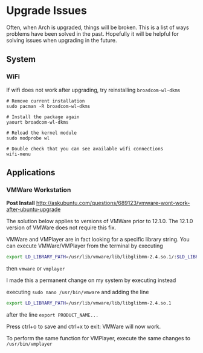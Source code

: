# Upgrade Issues
Often, when Arch is upgraded, things will be broken. This is a list of ways problems have been
solved in the past. Hopefully it will be helpful for solving issues when upgrading in the future.

## System

### WiFi
If wifi does not work after upgrading, try reinstalling `broadcom-wl-dkms`
```
# Remove current installation
sudo pacman -R broadcom-wl-dkms

# Install the package again
yaourt broadcom-wl-dkms

# Reload the kernel module
sudo modprobe wl

# Double check that you can see available wifi connections
wifi-menu
```

## Applications
### VMWare Workstation
__Post Install__
http://askubuntu.com/questions/689123/vmware-wont-work-after-ubuntu-upgrade

The solution below applies to versions of VMWare prior to 12.1.0. The 12.1.0 version of VMWare does not require this fix.

VMWare and VMPlayer are in fact looking for a specific library string. You can execute VMWare/VMPlayer from the terminal by executing

```bash
export LD_LIBRARY_PATH=/usr/lib/vmware/lib/libglibmm-2.4.so.1/:$LD_LIBRARY_PATH
```

then `vmware` or `vmplayer`

I made this a permanent change on my system by executing instead

executing `sudo nano /usr/bin/vmware` and adding the line

```bash
export LD_LIBRARY_PATH=/usr/lib/vmware/lib/libglibmm-2.4.so.1
```

after the line `export PRODUCT_NAME...`

Press ctrl+o to save and ctrl+x to exit: VMWare will now work.

To perform the same function for VMPlayer, execute the same changes to `/usr/bin/vmplayer`

